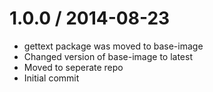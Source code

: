 
1.0.0 / 2014-08-23
==================

 * gettext package was moved to base-image
 * Changed version of base-image to latest
 * Moved to seperate repo
 * Initial commit
